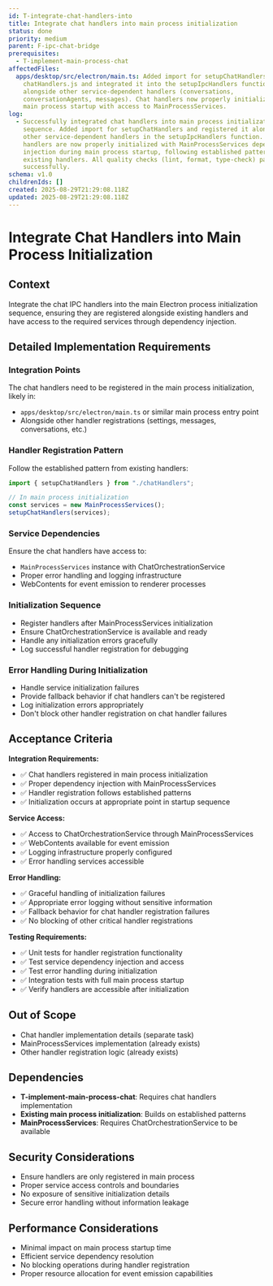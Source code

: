 ```yaml
---
id: T-integrate-chat-handlers-into
title: Integrate chat handlers into main process initialization
status: done
priority: medium
parent: F-ipc-chat-bridge
prerequisites:
  - T-implement-main-process-chat
affectedFiles:
  apps/desktop/src/electron/main.ts: Added import for setupChatHandlers from
    chatHandlers.js and integrated it into the setupIpcHandlers function
    alongside other service-dependent handlers (conversations,
    conversationAgents, messages). Chat handlers now properly initialize during
    main process startup with access to MainProcessServices.
log:
  - Successfully integrated chat handlers into main process initialization
    sequence. Added import for setupChatHandlers and registered it alongside
    other service-dependent handlers in the setupIpcHandlers function. The chat
    handlers are now properly initialized with MainProcessServices dependency
    injection during main process startup, following established patterns from
    existing handlers. All quality checks (lint, format, type-check) pass
    successfully.
schema: v1.0
childrenIds: []
created: 2025-08-29T21:29:08.118Z
updated: 2025-08-29T21:29:08.118Z
---
```


# Integrate Chat Handlers into Main Process Initialization

## Context

Integrate the chat IPC handlers into the main Electron process initialization sequence, ensuring they are registered alongside existing handlers and have access to the required services through dependency injection.

## Detailed Implementation Requirements

### Integration Points

The chat handlers need to be registered in the main process initialization, likely in:

- `apps/desktop/src/electron/main.ts` or similar main process entry point
- Alongside other handler registrations (settings, messages, conversations, etc.)

### Handler Registration Pattern

Follow the established pattern from existing handlers:

```typescript
import { setupChatHandlers } from "./chatHandlers";

// In main process initialization
const services = new MainProcessServices();
setupChatHandlers(services);
```

### Service Dependencies

Ensure the chat handlers have access to:

- `MainProcessServices` instance with ChatOrchestrationService
- Proper error handling and logging infrastructure
- WebContents for event emission to renderer processes

### Initialization Sequence

- Register handlers after MainProcessServices initialization
- Ensure ChatOrchestrationService is available and ready
- Handle any initialization errors gracefully
- Log successful handler registration for debugging

### Error Handling During Initialization

- Handle service initialization failures
- Provide fallback behavior if chat handlers can't be registered
- Log initialization errors appropriately
- Don't block other handler registration on chat handler failures

## Acceptance Criteria

**Integration Requirements:**

- ✅ Chat handlers registered in main process initialization
- ✅ Proper dependency injection with MainProcessServices
- ✅ Handler registration follows established patterns
- ✅ Initialization occurs at appropriate point in startup sequence

**Service Access:**

- ✅ Access to ChatOrchestrationService through MainProcessServices
- ✅ WebContents available for event emission
- ✅ Logging infrastructure properly configured
- ✅ Error handling services accessible

**Error Handling:**

- ✅ Graceful handling of initialization failures
- ✅ Appropriate error logging without sensitive information
- ✅ Fallback behavior for chat handler registration failures
- ✅ No blocking of other critical handler registrations

**Testing Requirements:**

- ✅ Unit tests for handler registration functionality
- ✅ Test service dependency injection and access
- ✅ Test error handling during initialization
- ✅ Integration tests with full main process startup
- ✅ Verify handlers are accessible after initialization

## Out of Scope

- Chat handler implementation details (separate task)
- MainProcessServices implementation (already exists)
- Other handler registration logic (already exists)

## Dependencies

- **T-implement-main-process-chat**: Requires chat handlers implementation
- **Existing main process initialization**: Builds on established patterns
- **MainProcessServices**: Requires ChatOrchestrationService to be available

## Security Considerations

- Ensure handlers are only registered in main process
- Proper service access controls and boundaries
- No exposure of sensitive initialization details
- Secure error handling without information leakage

## Performance Considerations

- Minimal impact on main process startup time
- Efficient service dependency resolution
- No blocking operations during handler registration
- Proper resource allocation for event emission capabilities
